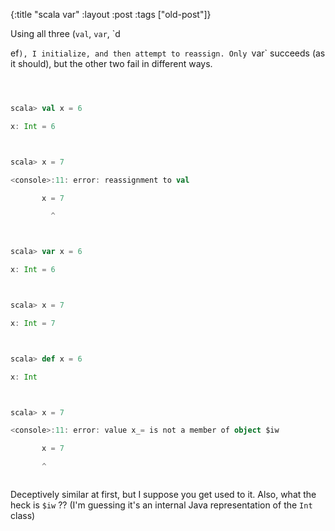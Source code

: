 {:title "scala var"
:layout :post
 :tags ["old-post"]}



Using all three (`val`, `var`, `d



ef`), I initialize, and then attempt to reassign. Only `var` succeeds (as it should), but the other two fail in different ways.



```scala



scala> val x = 6

x: Int = 6



scala> x = 7

<console>:11: error: reassignment to val

       x = 7

         ^



scala> var x = 6

x: Int = 6



scala> x = 7

x: Int = 7



scala> def x = 6

x: Int



scala> x = 7

<console>:11: error: value x_= is not a member of object $iw

       x = 7

       ^



```



Deceptively similar at first, but I suppose you get used to it. Also, what the heck is `$iw` ?? (I'm guessing it's an internal Java representation of the `Int` class)
